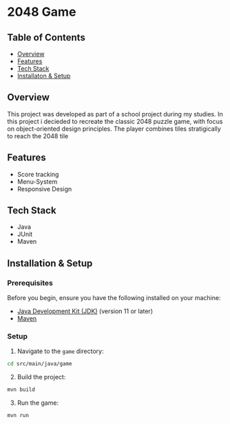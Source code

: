 # 2048 Game

## Table of Contents

- [Overview](#overview)
- [Features](#features)
- [Tech Stack](#techstack)
- [Installaton & Setup](#prerequisites)

## Overview
This project was developed as part of a school project during my studies. In this project i decieded to recreate the classic 2048 puzzle game, with focus on object-oriented design principles. The player combines tiles stratigically to reach the 2048 tile


## Features

- Score tracking
- Menu-System
- Responsive Design

## Tech Stack
- Java
- JUnit
- Maven

## Installation & Setup

### Prerequisites

Before you begin, ensure you have the following installed on your machine:

- [Java Development Kit (JDK)](https://www.oracle.com/java/technologies/javase-jdk11-downloads.html) (version 11 or later)
- [Maven](https://gradle.org/install/)

 ### Setup

 1. Navigate to the `game` directory:

 ```bash
 cd src/main/java/game
 ```

2. Build the project:

 ```bash
 mvn build
 ```

3. Run the game:
 ```bash
 mvn run
 ```
